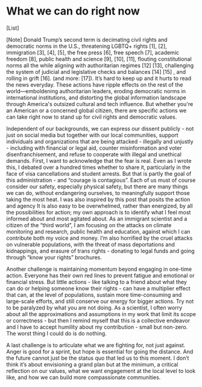 # What we can do right now

[List]

[Note]
Donald Trump’s second term is decimating civil rights and democratic norms in the U.S., threatening LGBTQ+ rights [1], [2], immigration [3], [4], [5], the free press [6], free speech [7], academic freedom [8], public health and science [9], [10], [11], flouting constitutional norms all the while aligning with authoritarian regimes [12] [13], challenging the system of judicial and legislative checks and balances [14] [15] , and rolling in grift [16]. (and more: [17]). It’s hard to keep up and it hurts to read the news everyday.
These actions have ripple effects on the rest of the world—emboldening authoritarian leaders, eroding democratic norms in international institutions, and distorting the global information landscape through America's outsized cultural and tech influence. But whether you're an American or a concerned global citizen, there are specific actions we can take right now to stand up for civil rights and democratic values.

Independent of our backgrounds, we can express our dissent publicly - not just on social media but together with our local communities, support individuals and organizations that are being attacked - illegally and unjustly - including with financial or legal aid, counter misinformation and voter disenfranchisement, and refuse to cooperate with illegal and unethical demands.
First, I want to acknowledge that the fear is real. Even as I wrote this, I debated over a hundred times whether to share it, particularly in the face of visa cancellations and student arrests. But that is partly the goal of this administration - and “courage is contagious”. Each of us must of course consider our safety, especially physical safety, but there are many things we can do, without endangering ourselves, to meaningfully support those taking the most heat. I was also inspired by this post that posits the action and agency
It is also easy to be overwhelmed, rather than energized, by all the possibilities for action; my own approach is to identify what I feel most informed about and most agitated about. As an immigrant scientist and a citizen of the “third world”, I am focusing on the attacks on climate monitoring and research, public health and education, against which I can contribute both my voice and money. I’m also horrified by the cruel attacks on vulnerable populations, with the threat of mass deportations and kidnappings, and erasure of trans rights - donating to legal funds and going through “know your rights” brochures.

Another challenge is maintaining momentum beyond engaging in one-time action. Everyone has their own red lines to prevent fatigue and emotional or financial stress. But little actions - like talking to a friend about what they can do or helping someone know their rights - can have a multiplier effect that can, at the level of populations, sustain more time-consuming and large-scale efforts, and still conserve our energy for bigger actions. Try not to be paralyzed by what you are not doing. As a scientist, I often worry about all the approximations and assumptions in my work that limit its scope or correctness - but then I remind myself that this is a collective endeavor and I have to accept humility about my contribution - small but non-zero. The worst thing I could do is do nothing.

A last challenge is to articulate what we are fighting for, not just against. Anger is good for a sprint, but hope is essential for going the distance. And the future cannot just be the status quo that led us to this moment. I don’t think it’s about envisioning a grand plan but at the minimum, a critical reflection on our values, what we want engagement at the local level to look like, and how we can build more compassionate communities.

